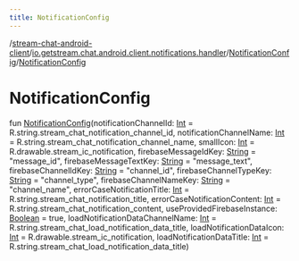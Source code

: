 ```yaml
---
title: NotificationConfig
---
```

/[stream-chat-android-client](../../index.md)/[io.getstream.chat.android.client.notifications.handler](../index.md)/[NotificationConfig](index.md)/[NotificationConfig](NotificationConfig.md)  
  
  
  
# NotificationConfig  
fun [NotificationConfig](NotificationConfig.md)(notificationChannelId: [Int](https://kotlinlang.org/api/latest/jvm/stdlib/kotlin/-int/index.html) = R.string.stream_chat_notification_channel_id, notificationChannelName: [Int](https://kotlinlang.org/api/latest/jvm/stdlib/kotlin/-int/index.html) = R.string.stream_chat_notification_channel_name, smallIcon: [Int](https://kotlinlang.org/api/latest/jvm/stdlib/kotlin/-int/index.html) = R.drawable.stream_ic_notification, firebaseMessageIdKey: [String](https://kotlinlang.org/api/latest/jvm/stdlib/kotlin/-string/index.html) = "message_id", firebaseMessageTextKey: [String](https://kotlinlang.org/api/latest/jvm/stdlib/kotlin/-string/index.html) = "message_text", firebaseChannelIdKey: [String](https://kotlinlang.org/api/latest/jvm/stdlib/kotlin/-string/index.html) = "channel_id", firebaseChannelTypeKey: [String](https://kotlinlang.org/api/latest/jvm/stdlib/kotlin/-string/index.html) = "channel_type", firebaseChannelNameKey: [String](https://kotlinlang.org/api/latest/jvm/stdlib/kotlin/-string/index.html) = "channel_name", errorCaseNotificationTitle: [Int](https://kotlinlang.org/api/latest/jvm/stdlib/kotlin/-int/index.html) = R.string.stream_chat_notification_title, errorCaseNotificationContent: [Int](https://kotlinlang.org/api/latest/jvm/stdlib/kotlin/-int/index.html) = R.string.stream_chat_notification_content, useProvidedFirebaseInstance: [Boolean](https://kotlinlang.org/api/latest/jvm/stdlib/kotlin/-boolean/index.html) = true, loadNotificationDataChannelName: [Int](https://kotlinlang.org/api/latest/jvm/stdlib/kotlin/-int/index.html) = R.string.stream_chat_load_notification_data_title, loadNotificationDataIcon: [Int](https://kotlinlang.org/api/latest/jvm/stdlib/kotlin/-int/index.html) = R.drawable.stream_ic_notification, loadNotificationDataTitle: [Int](https://kotlinlang.org/api/latest/jvm/stdlib/kotlin/-int/index.html) = R.string.stream_chat_load_notification_data_title)
